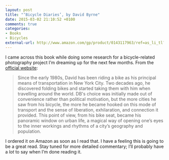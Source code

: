 ```yaml
---
layout: post
title: "‘Bicycle Diaries’, by David Byrne"
date: 2015-03-02 21:10:52 +0100
comments: true
categories: 
- Books
- Bicycles
external-url: http://www.amazon.com/gp/product/0143117963/ref=as_li_tl?ie=UTF8&camp=211189&creative=373489&creativeASIN=0143117963&link_code=as3&tag=analogsens-20&linkId=F5P67X32S4V3GJQE
---
```


I came across this book while doing some research for a bicycle-related photography project I’m dreaming up for the next few months. From the [official website](http://www.davidbyrne.com/archive/art/books/bicycle_diaries/):

> Since the early 1980s, David has been riding a bike as his principal means of transportation in New York City. Two decades ago, he discovered folding bikes and started taking them with him when travelling around the world. DB's choice was initially made out of convenience rather than political motivation, but the more cities he saw from his bicycle, the more he became hooked on this mode of transport and the sense of liberation, exhilaration, and connection it provided. This point of view, from his bike seat, became his panoramic window on urban life, a magical way of opening one’s eyes to the inner workings and rhythms of a city’s geography and population.

I ordered it on Amazon as soon as I read that. I have a feeling this is going to be a great read. Stay tuned for more detailed commentary; I’ll probably have a _lot_ to say when I’m done reading it.